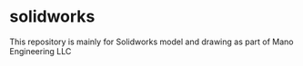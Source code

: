 # solidworks
This repository is mainly for Solidworks model and drawing as part of Mano Engineering LLC
